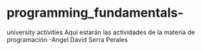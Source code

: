 # programming_fundamentals-
university activities
Aquí estarán las actividades de la materia de programación
-Angel David Serra Perales
